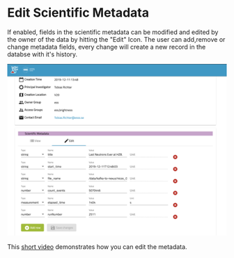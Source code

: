 # Edit Scientific Metadata

If enabled, fields in the scientific metadata can be modified and edited by the owner of the data by hitting the "Edit" Icon. The user can add,remove or change metadata fields, every change will create a new record in the databse with it's history.

![Image edit metadata](img/editMetadata.png)

This [short video](https://scicatproject.github.io/img/editMeta.mp4) demonstrates how you can edit the metadata.